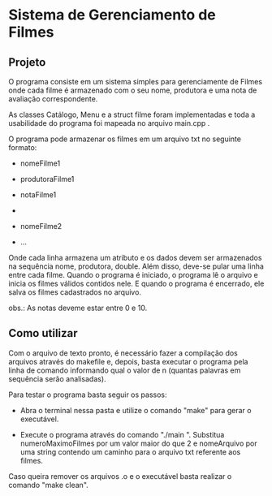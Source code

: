 # Sistema de Gerenciamento de Filmes

## Projeto

O programa consiste em um sistema simples para gerenciamente de Filmes onde cada filme é armazenado com o seu nome, produtora e uma nota de avaliação correspondente.

As classes Catálogo, Menu e a struct filme foram implementadas e toda a usabilidade do programa foi mapeada no arquivo main.cpp . 

O programa pode armazenar os filmes em um arquivo txt no seguinte formato:

  - nomeFilme1

  - produtoraFilme1

  - notaFilme1

  -

  - nomeFilme2

  - ...

Onde cada linha armazena um atributo e os dados devem ser armazenados na sequência nome, produtora, double. Além disso, deve-se pular uma linha entre cada filme. Quando o programa é iniciado, o programa lê o arquivo e inicia os filmes válidos contidos nele. E quando o programa é encerrado, ele salva os filmes cadastrados no arquivo.

obs.: As notas deveme estar entre 0 e 10.

## Como utilizar
Com o arquivo de texto pronto, é necessário fazer a compilação dos arquivos através do makefile e, depois, basta executar o programa pela linha de comando informando qual o valor de n (quantas palavras em sequência serão analisadas).

Para testar o programa basta seguir os passos:

 - Abra o terminal nessa pasta e utilize o comando "make" para gerar o executável.

 - Execute o programa através do comando "./main <numeroMaximoFilmes>  <nomeArquivo>". Substitua numeroMaximoFilmes por um valor maior do que 2 e nomeArquivo por uma string contendo um caminho para o arquivo txt referente aos filmes. 

Caso queira remover os arquivos .o e o executável basta realizar o comando "make clean".

